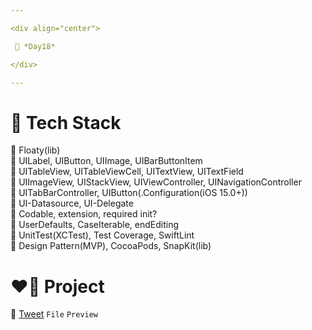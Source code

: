 ```yaml
---

<div align="center">

 💚 *Day18*

</div>

---
```


# 🤖 Tech Stack
🍏 Floaty(lib)  
🍎 UILabel, UIButton, UIImage, UIBarButtonItem  
🍎 UITableView, UITableViewCell, UITextView, UITextField  
🍎 UIImageView, UIStackView, UIViewController, UINavigationController  
🍎 UITabBarController, UIButton(.Configuration(iOS 15.0+))  
🍎 UI-Datasource, UI-Delegate  
🍎 Codable, extension, required init?  
🍎 UserDefaults, CaseIterable, endEditing  
🍎 UnitTest(XCTest), Test Coverage, SwiftLint  
🍎 Design Pattern(MVP), CocoaPods, SnapKit(lib)  

# ❤️‍🔥 Project
📂 [Tweet](https://github.com/DCherish/iOS_N_Swift/tree/main/Day18/Tweet) `File` `Preview`  
